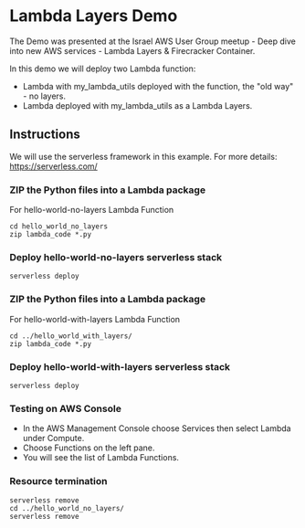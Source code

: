 # Lambda Layers Demo
The Demo was presented at the Israel AWS User Group meetup - Deep dive into new AWS services - Lambda Layers & Firecracker Container.

In this demo we will deploy two Lambda function:
- Lambda with my_lambda_utils deployed with the function, the "old way" - no layers.
- Lambda deployed with my_lambda_utils as a Lambda Layers. 

## Instructions

We will use the serverless framework in this example.
For more details: https://serverless.com/

### ZIP the Python files into a Lambda package
For hello-world-no-layers Lambda Function
```
cd hello_world_no_layers
zip lambda_code *.py
```

### Deploy hello-world-no-layers serverless stack
```
serverless deploy
```


### ZIP the Python files into a Lambda package
For hello-world-with-layers Lambda Function
```
cd ../hello_world_with_layers/
zip lambda_code *.py
```

### Deploy hello-world-with-layers serverless stack
```
serverless deploy
```

### Testing on AWS Console
- In the AWS Management Console choose Services then select Lambda under Compute.
- Choose Functions on the left pane.
- You will see the list of Lambda Functions.

### Resource termination
```
serverless remove
cd ../hello_world_no_layers/
serverless remove
```